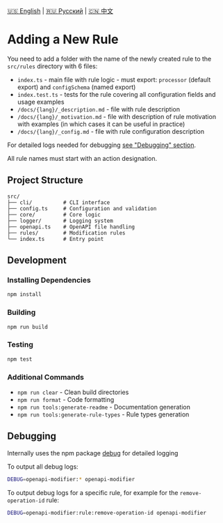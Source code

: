 [🇺🇸 English](./contributing.md) | [🇷🇺 Русский](./contributing-ru.md)  | [🇨🇳 中文](./contributing-zh.md)

# Adding a New Rule

You need to add a folder with the name of the newly created rule to the `src/rules` directory with 6 files:

- `index.ts` - main file with rule logic - must export: `processor` (default export) and `configSchema` (named export)
- `index.test.ts` - tests for the rule covering all configuration fields and usage examples
- `/docs/{lang}/_description.md` - file with rule description
- `/docs/{lang}/_motivation.md` - file with description of rule motivation with examples (in which cases it can be useful in practice)
- `/docs/{lang}/_config.md` - file with rule configuration description

For detailed logs needed for debugging [see "Debugging" section](#custom_anchor_debug).

All rule names must start with an action designation.

## Project Structure

```
src/
├── cli/          # CLI interface
├── config.ts     # Configuration and validation
├── core/         # Core logic
├── logger/       # Logging system
├── openapi.ts    # OpenAPI file handling
├── rules/        # Modification rules
└── index.ts      # Entry point
```

## Development

### Installing Dependencies

```bash
npm install
```

### Building

```bash
npm run build
```

### Testing

```bash
npm test
```

### Additional Commands

- `npm run clear` - Clean build directories
- `npm run format` - Code formatting
- `npm run tools:generate-readme` - Documentation generation
- `npm run tools:generate-rule-types` - Rule types generation

<a name="custom_anchor_debug"></a>

## Debugging

Internally uses the npm package [debug](https://www.npmjs.com/package/debug) for detailed logging

To output all debug logs:

```bash
DEBUG=openapi-modifier:* openapi-modifier
```

To output debug logs for a specific rule, for example for the `remove-operation-id` rule:

```bash
DEBUG=openapi-modifier:rule:remove-operation-id openapi-modifier
``` 